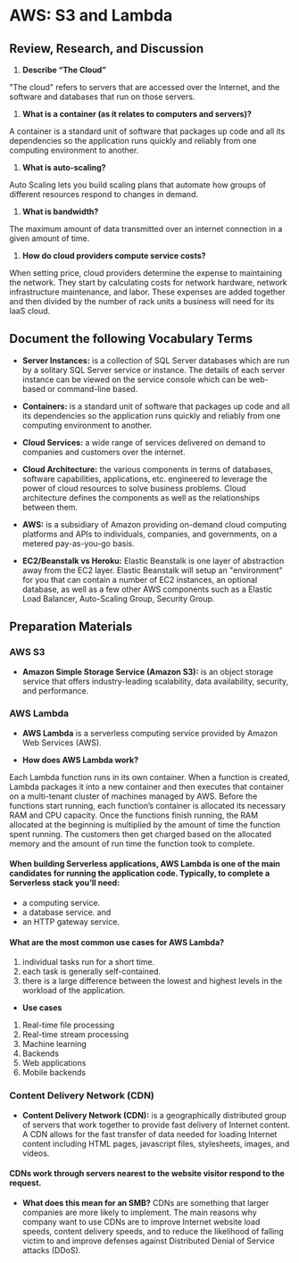 # AWS: S3 and Lambda

## Review, Research, and Discussion

1. **Describe “The Cloud”**

"The cloud" refers to servers that are accessed over the Internet, and the software and databases that run on those servers. 

1. **What is a container (as it relates to computers and servers)?**

A container is a standard unit of software that packages up code and all its dependencies so the application runs quickly and reliably from one computing environment to another. 

1. **What is auto-scaling?**

Auto Scaling lets you build scaling plans that automate how groups of different resources respond to changes in demand.

1. **What is bandwidth?**

The maximum amount of data transmitted over an internet connection in a given amount of time.

1. **How do cloud providers compute service costs?**

When setting price, cloud providers determine the expense to maintaining the network. They start by calculating costs for network hardware, network infrastructure maintenance, and labor. These expenses are added together and then divided by the number of rack units a business will need for its IaaS cloud.

## Document the following Vocabulary Terms

* **Server Instances:** is a collection of SQL Server databases which are run by a solitary SQL Server service or instance. The details of each server instance can be viewed on the service console which can be web-based or command-line based.

* **Containers:** is a standard unit of software that packages up code and all its dependencies so the application runs quickly and reliably from one computing environment to another. 

* **Cloud Services:** a wide range of services delivered on demand to companies and customers over the internet. 

* **Cloud Architecture:** the various components in terms of databases, software capabilities, applications, etc. engineered to leverage the power of cloud resources to solve business problems. Cloud architecture defines the components as well as the relationships between them.

* **AWS:** is a subsidiary of Amazon providing on-demand cloud computing platforms and APIs to individuals, companies, and governments, on a metered pay-as-you-go basis.

* **EC2/Beanstalk vs Heroku:** Elastic Beanstalk is one layer of abstraction away from the EC2 layer. Elastic Beanstalk will setup an "environment" for you that can contain a number of EC2 instances, an optional database, as well as a few other AWS components such as a Elastic Load Balancer, Auto-Scaling Group, Security Group.

## Preparation Materials

### AWS S3

* **Amazon Simple Storage Service (Amazon S3):** is an object storage service that offers industry-leading scalability, data availability, security, and performance. 

### AWS Lambda

* **AWS Lambda** is a serverless computing service provided by Amazon Web Services (AWS).

* **How does AWS Lambda work?**

Each Lambda function runs in its own container. When a function is created, Lambda packages it into a new container and then executes that container on a multi-tenant cluster of machines managed by AWS. Before the functions start running, each function’s container is allocated its necessary RAM and CPU capacity. Once the functions finish running, the RAM allocated at the beginning is multiplied by the amount of time the function spent running. The customers then get charged based on the allocated memory and the amount of run time the function took to complete.

#### **When building Serverless applications, AWS Lambda is one of the main candidates for running the application code. Typically, to complete a Serverless stack you’ll need:**

* a computing service.
* a database service. and
* an HTTP gateway service.

#### **What are the most common use cases for AWS Lambda?**

1. individual tasks run for a short time.
1. each task is generally self-contained.
1. there is a large difference between the lowest and highest levels in the workload of the application.

* **Use cases**

1. Real-time file processing
1. Real-time stream processing
1. Machine learning
1. Backends
1. Web applications
1. Mobile backends


### Content Delivery Network (CDN)

* **Content Delivery Network (CDN):** is a geographically distributed group of servers that work together to provide fast delivery of Internet content. A CDN allows for the fast transfer of data needed for loading Internet content including HTML pages, javascript files, stylesheets, images, and videos.

#### CDNs work through servers nearest to the website visitor respond to the request. 

* **What does this mean for an SMB?**
CDNs are something that larger companies are more likely to implement. The main reasons why company want to use CDNs are to improve Internet website load speeds, content delivery speeds, and to reduce the likelihood of falling victim to and improve defenses against Distributed Denial of Service attacks (DDoS).
 





